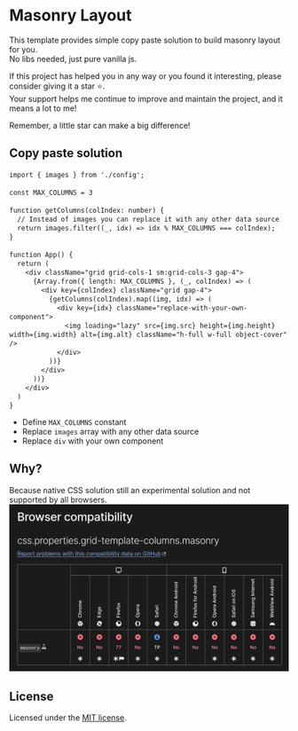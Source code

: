 # Masonry Layout

This template provides simple copy paste solution to build masonry layout for you. <br/>
No libs needed, just pure vanilla js.

If this project has helped you in any way or you found it interesting, please consider giving it a star ⭐. <br/>Your support helps me continue to improve and maintain the project, and it means a lot to me!

Remember, a little star can make a big difference!

## Copy paste solution
```tsx
import { images } from './config';

const MAX_COLUMNS = 3

function getColumns(colIndex: number) {
  // Instead of images you can replace it with any other data source
  return images.filter((_, idx) => idx % MAX_COLUMNS === colIndex);
}

function App() {
  return (
    <div className="grid grid-cols-1 sm:grid-cols-3 gap-4">
      {Array.from({ length: MAX_COLUMNS }, (_, colIndex) => (
        <div key={colIndex} className="grid gap-4">
          {getColumns(colIndex).map((img, idx) => (
            <div key={idx} className="replace-with-your-own-component">
              <img loading="lazy" src={img.src} height={img.height} width={img.width} alt={img.alt} className="h-full w-full object-cover" />
            </div>
          ))}
        </div>
      ))}
    </div>
  )
}
```

- Define `MAX_COLUMNS` constant
- Replace `images` array with any other data source
- Replace `div` with your own component

## Why?
Because native CSS solution still an experimental solution and not supported by all browsers.
![Browser compatibility](image.png)

## License
Licensed under the [MIT license](https://github.com/incpo/masonry-layout/blob/main/LICENSE).